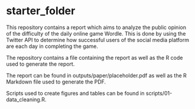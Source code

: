 # starter_folder

This repository contains a report which aims to analyze the public opinion of the difficulty of the daily online game Wordle. This is done by using the Twitter API to determine how successful users of the social media platform are each day in completing the game.

The repository contains a file containing the report as well as the R code used to generate the report.

The report can be found in outputs/paper/placeholder.pdf as well as the R Markdown file used to generate the PDF. 

Scripts used to create figures and tables can be found in scripts/01-data_cleaning.R.